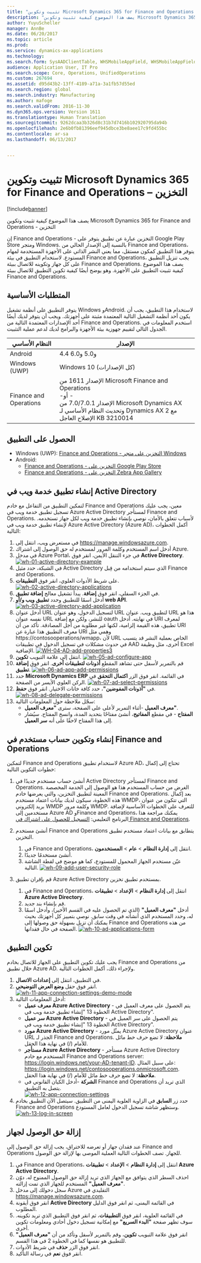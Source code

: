```yaml
---
title: "تثبيت وتكوين Microsoft Dynamics 365 for Finance and Operations &#8211; التخزين"
description: "يصف هذا الموضوع كيفية تثبيت وتكوين Microsoft Dynamics 365 for Finance and Operations - التخزين"
author: YuyuScheller
manager: AnnBe
ms.date: 06/20/2017
ms.topic: article
ms.prod: 
ms.service: dynamics-ax-applications
ms.technology: 
ms.search.form: SysAADClientTable, WHSMobileAppField, WHSMobileAppFieldPriority, WHSRFMenu, WHSRFMenuItem, WHSWorker
audience: Application User, IT Pro
ms.search.scope: Core, Operations, UnifiedOperations
ms.custom: 267694
ms.assetid: d95d43b2-13ff-4189-a71a-3a1fb57d55ed
ms.search.region: global
ms.search.industry: Manufacturing
ms.author: mafoge
ms.search.validFrom: 2016-11-30
ms.dyn365.ops.version: Version 1611
ms.translationtype: Human Translation
ms.sourcegitcommit: 9262dcaa3b326d8c31b7d7416b102920795da94b
ms.openlocfilehash: 2e6b0fb81396eef945dbce3be8aee17c9fd455bc
ms.contentlocale: ar-sa
ms.lasthandoff: 06/13/2017


---
```


# <a name="install-and-configure-microsoft-dynamics-365-for-finance-and-operations-8211-warehousing"></a>تثبيت وتكوين Microsoft Dynamics 365 for Finance and Operations &#8211; التخزين

[!include[banner](../includes/banner.md)]


يصف هذا الموضوع كيفية تثبيت وتكوين Microsoft Dynamics 365 for Finance and Operations - التخزين

إن Finance and Operations - التخزين عبارة عن تطبيق يتوفر على Google Play Store ومتجر Windows. بالنسبة إلى الإصدار الحالي من Finance and Operations، يتوفر هذا التطبيق كمكون مستقل، مما يعني النشر الذاتي على الأجهزة المستخدمة لمهام المستودع. لاستخدام التطبيق في بيئة Finance and Operations، يجب تنزيل التطبيق على كل جهاز وتكوينه للاتصال ببيئة Finance and Operations. يصف هذا الموضوع كيفية تثبيت التطبيق على الأجهزة. وهو يوضح أيضًا كيفية تكوين التطبيق للاتصال ببيئة Finance and Operations.

## <a name="prerequisites"></a>المتطلبات الأساسية
يتوفر التطبيق على أنظمة تشغيل Windows وAndroid. لاستخدام هذا التطبيق، يجب أن يكون أحد أنظمة التشغيل التالية المعتمدة مثبتة على أجهزتك. ويجب أن يتوفر لديك أيضًا أحد الإصدارات المعتمدة التالية من Finance and Operations. استخدم المعلومات في الجدول التالي لتقييم جهوزية بيئة الأجهزة والبرامج لديك لدعم عملية التثبيت.

| النظام الأساسي                    | ‏‏الإصدار                                                                                                                                                                     |
|-----------------------------|-----------------------------------------------------------------------------------------------------------------------------------------------------------------------------|
| Android                     | 4.4 و5.0 و6.0                                                                                                                                                               |
| Windows ‏(UWP)               | Windows 10 (كل الإصدارات)                                                                                                                                                   |
| Finance and Operations | الإصدار 1611 من Microsoft Finance and Operations <br>-أو - <br>الإصدار 7.0/7.0.1 من Microsoft Dynamics AX وتحديث النظام الأساسي لـ Dynamics AX 2 مع الإصلاح العاجل KB 3210014 |

## <a name="get-the-app"></a>الحصول على التطبيق
-   Windows (UWP): [Finance and Operations - التخزين على متجر Windows](https://www.microsoft.com/store/apps/9p1bffd5tstm)
-   Android:
    - [Finance and Operations - التخزين على Google Play Store](https://play.google.com/store/apps/details?id=com.Microsoft.Dynamics365forOperationsWarehousing)
    - [Finance and Operations - التخزين على Zebra App Gallery](https://appgallery.zebra.com/showcase/apps/146?type=showcase)

## <a name="create-a-web-service-application-in-active-directory"></a>إنشاء تطبيق خدمة ويب في Active Directory
لتمكين التطبيق من التفاعل مع خادم Finance and Operations معين، يجب عليك تسجيل تطبيق خدمة ويب في Azure Active Directory لمستأجر Finance and Operations. لأسباب تتعلق بالأمان، نوصي بإنشاء تطبيق خدمة ويب لكل جهاز تستخدمه. لإنشاء تطبيق خدمة ويب في Azure Active Directory (Azure AD)، أكمل الخطوات التالية:

1.  في مستعرض ويب، انتقل إلى <https://manage.windowsazure.com>.
2.  أدخل اسم المستخدم وكلمة المرور لمستخدم له حق الوصول إلى اشتراك Azure.
3.  في مدخل Azure Portal، في جزء التنقل الأيمن، انقر فوق **Active Directory**.[](./media/wh-01-active-directory-example.png)[![wh-01-active-directory-example](./media/wh-01-active-directory-example.png)](./media/wh-01-active-directory-example.png)
4.  في الشبكة، حدد مثيل Active Directory الذي سيتم استخدامه من قِبل Finance and Operations.
5.  على شريط الأدوات العلوي، انقر فوق **التطبيقات**. [![wh-02-active-directory-applications](./media/wh-02-active-directory-applications-1024x197.png)](./media/wh-02-active-directory-applications.png)
6.  في الجزء السفلي، انقر فوق **إضافة**. يبدأ تشغيل معالج **إضافة تطبيق**.
7.  أدخل اسمًا للتطبيق وحدد **تطبيق ويب و/أو web API**. [![wh-03-active-directory-add-application](./media/wh-03-active-directory-add-application.png)](./media/wh-03-active-directory-add-application.png)
8.  أدخل عنوان URL لتسجيل الدخول، وهو عنوان URL لتطبيق ويب. عنوان URL هذا هو نفسه عنوان URL للنشر، ولكن مع إضافة oauth في نهايته. أدخل URI لمعرف تطبيق، هذه القيمة إلزامية، لكنها غير مطلوبة من أجل المصادقة. تأكد من أن URI معرف التطبيق هذا عبارة عن URI وهمي مثل https://contosooperations/wmapp، لأن URL الخاص بعملية النشر قد يتسبب في حدوث مشكلات في تسجيل الدخول في تطبيقات AAD أخرى، مثل وظيفة Excel الإضافية. [![WH-04-AD-add-properties3](./media/WH-04-AD-add-properties3.png)](./media/WH-04-AD-add-properties3.png)
9.  انتقل إلى علامة التبويب **تكوين**. [![wh-05-ad-configure-app](./media/wh-05-ad-configure-app.png)](./media/wh-05-ad-configure-app.png)
10. قم بالتمرير لأسفل حتى تشاهد المقطع **أذونات لتطبيقات أخرى**. انقر فوق **إضافة تطبيق**. [![wh-06-ad-app-add-permissions](./media/wh-06-ad-app-add-permissions.png)](./media/wh-06-ad-app-add-permissions.png)
11. حدد **Microsoft Dynamics ERP** في القائمة. انقر فوق الزر **اكتمال التحقق** في الركن العلوي الأيسر من الصفحة. [![wh-07-ad-select-permissions](./media/wh-07-ad-select-permissions.png)](./media/wh-07-ad-select-permissions.png)
12. في **"أذونات المفوضين"**، حدد كافة خانات الاختيار. انقر فوق **حفظ**. [![wh-08-ad-delegate-permissions](./media/wh-08-ad-delegate-permissions.png)](./media/wh-08-ad-delegate-permissions.png)
13. سجّل ملاحظة حول المعلومات التالية:
    -   **معرف العميل** -أثناء التمرير لأعلى على الصفحة، سترى **"معرف العميل"**.
    -   **المفتاح** - في مقطع **المفاتيح**، أنشئ مفتاحًا بتحديد المدة، وانسخ المفتاح. سيُشار إلى هذا المفتاح لاحقًا على أنه **سر العميل**.

## <a name="create-and-configure-a-user-account-in-finance-and-operations"></a>إنشاء وتكوين حساب مستخدم في Finance and Operations
لتمكين Finance and Operations لاستخدام تطبيق Azure AD، تحتاج إلى إكمال خطوات التكوين التالية:

1.  أنشئ حساب مستخدم جديدًا في Active Directory لمستأجر Finance and Operations. الغرض من حساب المستخدم هذا هو الوصول إلى الخدمة المخصصة المعينة لتطبيق التخزين، والتي يعرضها خادم Finance and Operations. بعد إكمال هذه الخطوة، سيكون لديك بيانات اعتماد مستخدم WMDP، التي تتكون من عنوان بريد إلكتروني WMDP وكلمة مرور WMDP. للتعرف على الخطوات الأساسية لإضافة مستخدمين إلى Azure AD وFinance and Operations، يمكنك مراجعة هذا البرنامج التعليمي: [التسجيل للحصول على اشتراك في Finance and Operations](/dynamics365/unified-operations/dev-itpro/dev-tools/sign-up-preview-subscription).
2.  أنشئ مستخدم Finance and Operations يتطابق مع بيانات اعتماد مستخدم تطبيق التخزين.
    1.  في Finance and Operations، انتقل إلى **إدارة النظام** &gt; **عام** &gt; **المستخدمون**.
    2.  أنشئ مستخدمًا جديدًا.
    3.  عيّن مستخدم الجهاز المحمول للمستودع‬، كما هو موضح في لقطة الشاشة التالية. [![wh-09-add-user-security-role](./media/wh-09-add-user-security-role.png)](./media/wh-09-add-user-security-role.png)

3.  قم بإقران تطبيق Azure Active Directory بمستخدم تطبيق تخزين.
    1.  في Finance and Operations، انتقل إلى **إدارة النظام** &gt; **الإعداد** &gt; **تطبيقات Azure Active Directory**.
    2.  قم بإنشاء بند جديد.
    3.  أدخل **"معرف العميل"** (الذي تم الحصول عليه في القسم الأخير)، وأدخل اسمًا له، وحدد المستخدم الذي أنشأته في وقت سابق. نوصي بتمييز كل أجهزتك بحيث يمكنك أن تزيل بسهولة حق وصولها إلى Finance and Operations من هذه الصفحة في حال فقدانها. [![wh-10-ad-applications-form](./media/wh-10-ad-applications-form.png)](./media/wh-10-ad-applications-form.png)

## <a name="configure-the-application"></a>تكوين التطبيق
يجب عليك تكوين التطبيق على الجهاز للاتصال بخادم Finance and Operations من خلال تطبيق Azure AD. ولإجراء ذلك، أكمل الخطوات التالية.

1.  في التطبيق، انتقل إلى **إعدادات الاتصال**.
2.  انقر فوق حقل **وضع العرض التوضيحي**. <br>[![wh-11-app-connection-settings-demo-mode](./media/wh-11-app-connection-settings-demo-mode-169x300.png)](./media/wh-11-app-connection-settings-demo-mode.png)
3.  أدخل المعلومات التالية: 
    + **معرف عميل Azure Active Directory** - يتم الحصول على معرف العميل في الخطوة 13 "إنشاء تطبيق خدمة ويب في Active Directory". 
    + **سر عميل Azure Active Directory** - يتم الحصول على سر العميل في الخطوة 13 "إنشاء تطبيق خدمة ويب في Active Directory". 
    + **مورد Azure Active Directory** - يمثّل مورد Azure Active Directory عنوان URL الجذر لـ Finance and Operations. **ملاحظة**: لا تضع حرف خط مائل للأمام (/) في نهاية هذا الحقل. 
    + **مستأجر Azure Active Directory** - مستأجر Azure Active Directory المستخدم مع خادم Finance and Operations server: https://login.windows.net/your-AD-tenant-ID. على سبيل المثال: https://login.windows.net/contosooperations.onmicrosoft.com. 
    <br>**ملاحظة**: لا تضع حرف خط مائل للأمام (/) في نهاية هذا الحقل. 
    + **الشركة** -أدخل الكيان القانوني في Finance and Operations الذي تريد أن يتصل به التطبيق. <br>[![wh-12-app-connection-settings](./media/wh-12-app-connection-settings-169x300.png)](./media/wh-12-app-connection-settings.png)
4.  حدد زر **السابق** في الزاوية العلوية اليمنى من التطبيق. سيتصل الآن التطبيق بخادم Finance and Operations وستظهر شاشة تسجيل الدخول لعامل المستودع. <br>[![wh-13-log-in-screen](./media/wh-13-log-in-screen-180x300.png)](./media/wh-13-log-in-screen.png)

## <a name="remove-access-for-a-device"></a>إزالة حق الوصول لجهاز
عند فقدان جهاز أو تعرضه للاختراق، يجب إزالة حق الوصول إلى Finance and Operations للجهاز. تصف الخطوات التالية العملية الموصى بها لإزالة حق الوصول.

1.  في Finance and Operations، انتقل إلى **إدارة النظام** &gt; **الإعداد** &gt; **تطبيقات Azure Active Directory**.
2.  احذف السطر الذي يتوافق مع الجهاز الذي تريد إزالة حق الوصول الممنوح له. دوّن **"معرف العميل"** المستخدم للجهاز الذي تمت إزالته.
3.  سجل دخولك إلى مدخل Azure التقليدي في <https://manage.windowsazure.com>.
4.  انقر فوق أيقونة **Active Directory** في القائمة اليمنى، ثم انقر فوق الدليل المطلوب.
5.  في القائمة العلوية، انقر فوق **التطبيقات**، ثم انقر فوق التطبيق الذي تريد تكوينه. سوف تظهر صفحة **"البدء السريع"** مع إمكانية تسجيل دخول أحادي ومعلومات تكوين أخرى.
6.  انقر فوق علامة التبويب **تكوين**، وقم بالتمرير لأسفل وتأكد من أن **"معرف العميل"** للتطبيق هو نفسها كما في الخطوة 2 في هذا القسم.
7.  انقر فوق الزر **حذف** في شريط الأدوات.
8.  انقر فوق **نعم** في رسالة التأكيد.





